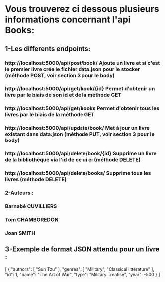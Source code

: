 # Vous trouverez ci dessous plusieurs informations concernant l'api Books:


## 1-Les differents endpoints:

### http://localhost:5000/api/post/book/		Ajoute un livre et si c'est le premier livre crée le fichier data.json pour le stocker (méthode POST, voir section 3 pour le body)
### http://localhost:5000/api/get/book/{id} 	Permet d'obtenir un livre par le biais de son id et de la méthode GET
### http://localhost:5000/api/get/books		    Permet d'obtenir tous les livres par le biais de la méthode GET
### http://localhost:5000/api/update/book/		Met à jour un livre existant dans data.json (méthode PUT, voir section 3 pour le body)
### http://localhost:5000/api/delete/book/{id}	Supprime un livre de la bibliothèque via l'id de celui ci (méthode DELETE) 
### http://localhost:5000/api/delete/books/		Supprime tous les livres (méthode DELETE)

### 2-Auteurs :

### Barnabé CUVILLIERS
### Tom CHAMBOREDON
### Joan SMITH

## 3-Exemple de format JSON attendu pour un livre :

[
    {
        "authors": [
            "Sun Tzu"
        ],
        "genres": [
            "Military",
            "Classical litterature"
        ],
        "id": 1,
        "name": "The Art of War",
        "type": "Military Treatise",
        "year": -500
    }
]